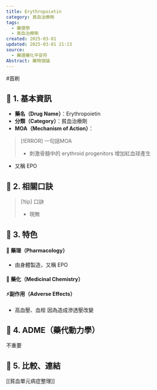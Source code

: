 ```yaml
---
title: Erythropoietin
category: 貧血治療劑
tags:
  - 藥理學
  - 貧血治療劑
created: 2025-03-01
updated: 2025-03-01 21:13
source:
  - 藥理藥化平安符
Abstract: 藥物個論
---
```

#首刷
## 🔹 1. 基本資訊
- **藥名（Drug Name）**：Erythropoietin
- **分類（Category）**：貧血治療劑
- **MOA（Mechanism of Action）**：
> [!ERROR] 一句話MOA
> - 刺激骨髓中的 erythroid progenitors 增加紅血球產生
- 又稱 EPO
## 🔹 2. 相關口訣
> [!tip] 口訣
> - 現無

## 🔹 3. 特色
#### 🧪 藥理（Pharmacology）


- 由身體製造，又稱 EPO

#### 🧬 藥化（Medicinal Chemistry）



#### ⚡副作用（Adverse Effects）
- 高血壓、血栓 因為造成滲透壓改變


## 🔹 4. ADME（藥代動力學）
 不重要
## 🔹 5. 比較、連結

[[貧血單元病症整理]]